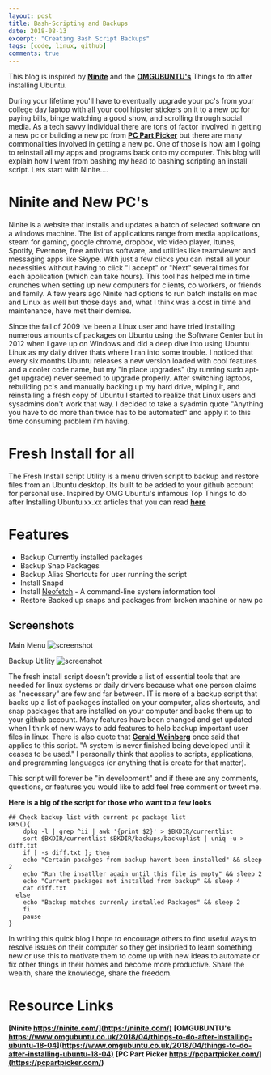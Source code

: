 ```yaml
---
layout: post
title: Bash-Scripting and Backups
date: 2018-08-13
excerpt: "Creating Bash Script Backups"
tags: [code, linux, github]
comments: true
---
```


This blog is inspired by **[Ninite](https://ninite.com/)** and the **[OMGUBUNTU's](https://www.omgubuntu.co.uk/2018/04/things-to-do-after-installing-ubuntu-18-04)** Things to do after installing Ubuntu.

During your lifetime you'll have to eventually upgrade your pc's from your college day laptop with all your cool hipster stickers on it to a new pc for paying bills, binge watching a good show, and scrolling through social media. As a tech savvy individual there are tons of factor involved in getting a new pc or building a new pc from **[PC Part Picker](https://pcpartpicker.com/)** but there are many commonalities involved in getting a new pc. One of those is how am I going to reinstall all my apps and programs back onto my computer. This blog will explain how I went from bashing my head to bashing scripting an install script. Lets start with Ninite....

# Ninite and New PC's
Ninite is a website that installs and updates a batch of selected software on
a windows machine. The list of applications range from media applications, steam for gaming, google chrome, dropbox, vlc video player, Itunes, Spotify, Evernote, free antivirus software, and utilities like teamviewer and messaging apps like Skype. With just a few clicks you can install all your necessities without having to click "I accept" or "Next" several times for each application (which can take hours). This tool has helped me in time crunches when setting up new computers for clients, co workers, or friends and family. A few years ago Ninite had options to run batch installs on mac and Linux as well but those days and, what I think was a cost in time and maintenance, have met their demise.

Since the fall of 2009 Ive been a Linux user and have tried installing numerous amounts of packages on Ubuntu using the Software Center but in 2012 when I gave up on Windows and did a deep dive into using Ubuntu Linux as my daily driver thats where I ran into some trouble. I noticed that every six months Ubuntu releases a new version loaded with cool features and a cooler code name, but my "in place upgrades" (by running sudo apt-get upgrade) never seemed to upgrade properly. After switching laptops, rebuilding pc's and manually backing up my hard drive, wiping it, and reinstalling a fresh copy of Ubuntu I started to realize that Linux users and sysadmins don't work that way. I decided to take a syadmin quote "Anything you have to do more than twice has to be automated" and apply it to this time consuming problem i'm having.

# Fresh Install for all
The Fresh Install script Utility is a menu driven script to backup and restore files from an Ubuntu desktop. Its built to be added to your github account for personal use.
Inspired by OMG Ubuntu's infamous Top Things to do after Installing Ubuntu xx.xx articles that you can read **[here](http://www.omgubuntu.co.uk/2017/04/things-to-do-after-installing-ubuntu-17-04)**

# Features
* Backup Currently installed packages
* Backup Snap Packages
* Backup Alias Shortcuts for user running the script
* Install Snapd
* Install [Neofetch](https://github.com/dylanaraps/neofetch) - A command-line system information tool
* Restore Backed up snaps and packages from broken machine or new pc

## Screenshots ##

Main Menu
![screenshot](https://github.com/tmeralus/fresh-install-linux/raw/master/img/main-menu.png)

Backup Utility
![screenshot](https://github.com/tmeralus/fresh-install-linux/raw/master/img/backup-utility.png)

The fresh install script doesn't provide a list of essential tools that are needed for linux systems or daily drivers because what one person claims as "necessary" are few and far between. IT is more of a backup script that backs up a list of packages installed on your computer, alias shortcuts, and snap packages that are installed on your computer and backs them up to your github account. Many features have been changed and get updated when I think of new ways to add features to help backup important user files in linux. There is also quote that **[Gerald Weinberg](https://en.wikiquote.org/wiki/Gerald_Weinberg)** once said that applies to this script. "A system is never finished being developed until it ceases to be used." I personally think that applies to scripts, applications, and programming languages (or anything that is create for that matter).

This script will forever be "in development" and if there are any comments, questions, or features you would like to add feel free comment or tweet me.

**Here is a big of the script for those who want to a few looks**

```
## Check backup list with current pc package list
BK5(){
	dpkg -l | grep ^ii | awk '{print $2}' > $BKDIR/currentlist
	sort $BKDIR/currentlist $BKDIR/backups/backuplist | uniq -u > diff.txt
	if [ -s diff.txt ]; then
	echo "Certain pacakges from backup havent been installed" && sleep 2
	echo "Run the insatller again until this file is empty" && sleep 2
	echo "Current packages not installed from backup" && sleep 4
	cat diff.txt
  else
	echo "Backup matches currenly installed Packages" && sleep 2
	fi
	pause
}
```

In writing this quick blog I hope to encourage others to find useful ways to resolve issues on their computer so they get insipried to learn something new or use this to motivate them to come up with new ideas to automate or fix other things in their homes and become more productive. Share the wealth, share the knowledge, share the freedom. 


# Resource Links
**[Ninite https://ninite.com/](https://ninite.com/)**
**[OMGUBUNTU's https://www.omgubuntu.co.uk/2018/04/things-to-do-after-installing-ubuntu-18-04](https://www.omgubuntu.co.uk/2018/04/things-to-do-after-installing-ubuntu-18-04)**
**[PC Part Picker https://pcpartpicker.com/](https://pcpartpicker.com/)**
